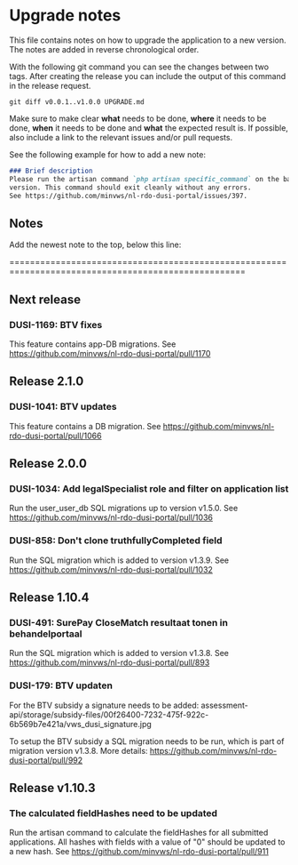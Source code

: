 # Upgrade notes

This file contains notes on how to upgrade the application to a new version.
The notes are added in reverse chronological order.

With the following git command you can see the changes between two tags. After creating the release you can include the
output of this command in the release request.

```shell
git diff v0.0.1..v1.0.0 UPGRADE.md
```

Make sure to make clear **what** needs to be done, **where** it needs to be done, **when** it needs to be done and
**what** the expected result is. If possible, also include a link to the relevant issues and/or pull requests.

See the following example for how to add a new note:

```markdown
### Brief description
Please run the artisan command `php artisan specific_command` on the backend application after upgrading to this
version. This command should exit cleanly without any errors.
See https://github.com/minvws/nl-rdo-dusi-portal/issues/397.
```

## Notes

Add the newest note to the top, below this line:

====================================================================================================

## Next release

### DUSI-1169: BTV fixes

This feature contains app-DB migrations. See <https://github.com/minvws/nl-rdo-dusi-portal/pull/1170>

## Release 2.1.0

### DUSI-1041: BTV updates

This feature contains a DB migration. See <https://github.com/minvws/nl-rdo-dusi-portal/pull/1066>

## Release 2.0.0

### DUSI-1034: Add legalSpecialist role and filter on application list

Run the user_user_db SQL migrations up to version v1.5.0. See <https://github.com/minvws/nl-rdo-dusi-portal/pull/1036>

### DUSI-858: Don't clone truthfullyCompleted field

Run the SQL migration which is added to version v1.3.9.
See <https://github.com/minvws/nl-rdo-dusi-portal/pull/1032>

## Release 1.10.4

### DUSI-491: SurePay CloseMatch resultaat tonen in behandelportaal

Run the SQL migration which is added to version v1.3.8.
See <https://github.com/minvws/nl-rdo-dusi-portal/pull/893>

### DUSI-179: BTV updaten

For the BTV subsidy a signature needs to be added:
assessment-api/storage/subsidy-files/00f26400-7232-475f-922c-6b569b7e421a/vws_dusi_signature.jpg

To setup the BTV subsidy a SQL migration needs to be run, which is part of migration version v1.3.8.
More details: <https://github.com/minvws/nl-rdo-dusi-portal/pull/992>

## Release v1.10.3

### The calculated fieldHashes need to be updated

Run the artisan command to calculate the fieldHashes for all submitted applications. All hashes with fields with a
value of "0" should be updated to a new hash.
See <https://github.com/minvws/nl-rdo-dusi-portal/pull/911>

